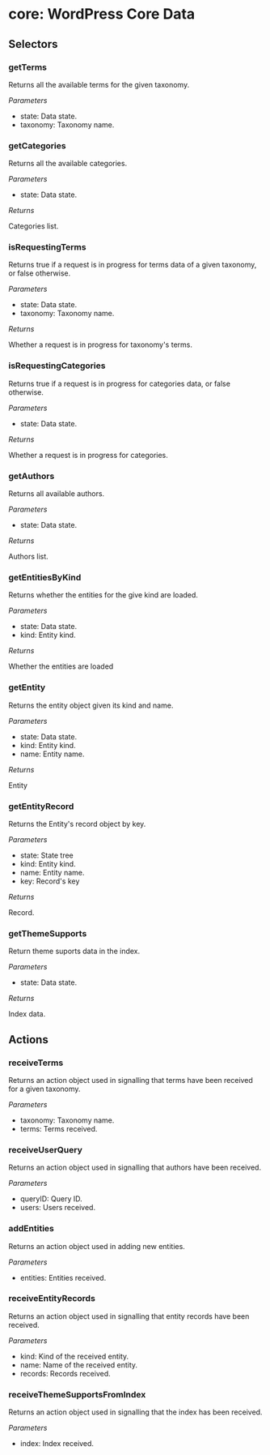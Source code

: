 # **core**: WordPress Core Data

## Selectors 

### getTerms

Returns all the available terms for the given taxonomy.

*Parameters*

 * state: Data state.
 * taxonomy: Taxonomy name.


### getCategories

Returns all the available categories.

*Parameters*

 * state: Data state.

*Returns*

Categories list.

### isRequestingTerms

Returns true if a request is in progress for terms data of a given taxonomy,
or false otherwise.

*Parameters*

 * state: Data state.
 * taxonomy: Taxonomy name.

*Returns*

Whether a request is in progress for taxonomy's terms.

### isRequestingCategories

Returns true if a request is in progress for categories data, or false
otherwise.

*Parameters*

 * state: Data state.

*Returns*

Whether a request is in progress for categories.

### getAuthors

Returns all available authors.

*Parameters*

 * state: Data state.

*Returns*

Authors list.

### getEntitiesByKind

Returns whether the entities for the give kind are loaded.

*Parameters*

 * state: Data state.
 * kind: Entity kind.

*Returns*

Whether the entities are loaded

### getEntity

Returns the entity object given its kind and name.

*Parameters*

 * state: Data state.
 * kind: Entity kind.
 * name: Entity name.

*Returns*

Entity

### getEntityRecord

Returns the Entity's record object by key.

*Parameters*

 * state: State tree
 * kind: Entity kind.
 * name: Entity name.
 * key: Record's key

*Returns*

Record.

### getThemeSupports

Return theme suports data in the index.

*Parameters*

 * state: Data state.

*Returns*

Index data.

## Actions

### receiveTerms

Returns an action object used in signalling that terms have been received
for a given taxonomy.

*Parameters*

 * taxonomy: Taxonomy name.
 * terms: Terms received.


### receiveUserQuery

Returns an action object used in signalling that authors have been received.

*Parameters*

 * queryID: Query ID.
 * users: Users received.


### addEntities

Returns an action object used in adding new entities.

*Parameters*

 * entities: Entities received.


### receiveEntityRecords

Returns an action object used in signalling that entity records have been received.

*Parameters*

 * kind: Kind of the received entity.
 * name: Name of the received entity.
 * records: Records received.


### receiveThemeSupportsFromIndex

Returns an action object used in signalling that the index has been received.

*Parameters*

 * index: Index received.
